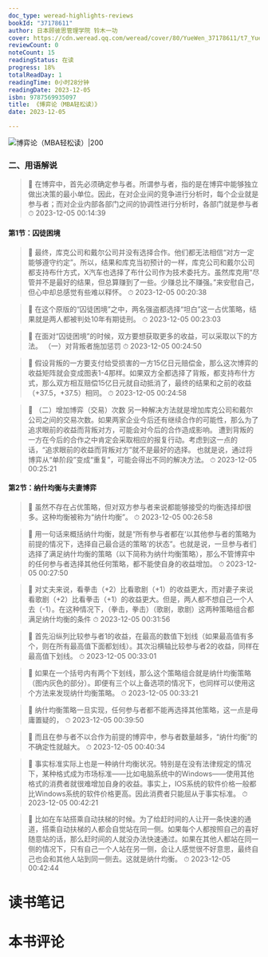 ```yaml
---
doc_type: weread-highlights-reviews
bookId: "37178611"
author: 日本顾彼思管理学院 铃木一功
cover: https://cdn.weread.qq.com/weread/cover/80/YueWen_37178611/t7_YueWen_37178611.jpg
reviewCount: 0
noteCount: 15
readingStatus: 在读
progress: 18%
totalReadDay: 1
readingTime: 0小时28分钟
readingDate: 2023-12-05
isbn: 9787569935097
title: 《博弈论（MBA轻松读）》
date: 2023-12-05

---
```


![ 博弈论（MBA轻松读）|200](https://cdn.weread.qq.com/weread/cover/80/YueWen_37178611/t7_YueWen_37178611.jpg)


### 二、用语解说

> 📌 在博弈中，首先必须确定参与者。所谓参与者，指的是在博弈中能够独立做出决策的最小单位。因此，在对企业间的竞争进行分析时，每个企业就是参与者；而对企业内部各部门之间的协调性进行分析时，各部门就是参与者 
> ⏱ 2023-12-05 00:14:39 

#### 第1节：囚徒困境

> 📌 最终，库克公司和戴尔公司并没有选择合作。他们都无法相信“对方一定能够遵守约定”。所以，结果和库克当初预计的一样，库克公司和戴尔公司都支持布什方式，X汽车也选择了布什公司作为技术委托方。虽然库克用“尽管并不是最好的结果，但总算赚到了一些。少赚总比不赚强。”来安慰自己，但心中却总感觉有些难以释怀。 
> ⏱ 2023-12-05 00:20:38 

> 📌 在这个原版的“囚徒困境”之中，两名强盗都选择“坦白”这一占优策略，结果就是两人都被判处10年有期徒刑。 
> ⏱ 2023-12-05 00:23:03 

> 📌 在面对“囚徒困境”的时候，双方要想获取更多的收益，可以采取以下的方法。
（一）对背叛者施加惩罚 
> ⏱ 2023-12-05 00:24:50 

> 📌 假设背叛的一方要支付给受损害的一方15亿日元赔偿金，那么这次博弈的收益矩阵就会变成图表1-4那样。如果双方全都选择了背叛，都支持布什方式，那么双方相互赔偿15亿日元就自动抵消了，最终的结果和之前的收益（+37.5，+37.5）相同。 
> ⏱ 2023-12-05 00:24:58 

> 📌 （二）增加博弈（交易）次数
另一种解决方法就是增加库克公司和戴尔公司之间的交易次数。如果两家企业今后还有继续合作的可能性，那么为了追求眼前的收益而背叛对方，可能会对今后的合作造成影响。
遭到背叛的一方在今后的合作之中肯定会采取相应的报复行动。考虑到这一点的话，“追求眼前的收益而背叛对方”就不是最好的选择。
也就是说，通过将博弈从“单阶段”变成“重复”，可能会得出不同的解决方法。 
> ⏱ 2023-12-05 00:25:21 

#### 第2节：纳什均衡与夫妻博弈

> 📌 虽然不存在占优策略，但对双方参与者来说都能够接受的均衡选择却很多。这种均衡被称为“纳什均衡”。 
> ⏱ 2023-12-05 00:26:58 

> 📌 用一句话来概括纳什均衡，就是“所有参与者都在‘以其他参与者的策略为前提的情况下，选择自己最合适的策略’的状态”。也就是说，一旦参与者们选择了满足纳什均衡的策略（以下简称为纳什均衡策略），那么不管博弈中的任何参与者选择其他任何策略，都不能使自身的收益增加。 
> ⏱ 2023-12-05 00:27:50 

> 📌 对丈夫来说，看拳击（+2）比看歌剧（+1）的收益更大，而对妻子来说看歌剧（+2）比看拳击（+1）的收益更大。但是，两人都不想自己一个人去（-1）。在这种情况下，（拳击，拳击）（歌剧，歌剧）这两种策略组合都满足纳什均衡的条件 
> ⏱ 2023-12-05 00:31:56 

> 📌 首先沿纵列比较参与者1的收益，在最高的数值下划线（如果最高值有多个，则在所有最高值下面都划线）。其次沿横轴比较参与者2的收益，同样在最高值下划线。 
> ⏱ 2023-12-05 00:33:01 

> 📌 如果在一个括号内有两个下划线，那么这个策略组合就是纳什均衡策略（图内灰色的部分）。即便有三个以上备选项的情况下，也同样可以使用这个方法来发现纳什均衡策略。 
> ⏱ 2023-12-05 00:33:21 

> 📌 纳什均衡策略一旦实现，任何参与者都不能再选择其他策略，这一点是毋庸置疑的， 
> ⏱ 2023-12-05 00:39:50 

> 📌 而且在参与者不以合作为前提的博弈中，参与者数量越多，“纳什均衡”的不确定性就越大。 
> ⏱ 2023-12-05 00:40:34 

> 📌 事实标准实际上也是一种纳什均衡状况。特别是在没有法律规定的情况下，某种格式成为市场标准——比如电脑系统中的Windows——使用其他格式的消费者就很难增加自身的收益。事实上，IOS系统的软件价格一般都比Windows系统的软件价格更高。因此消费者只能屈从于事实标准。 
> ⏱ 2023-12-05 00:42:21 

> 📌 比如在车站搭乘自动扶梯的时候。为了给赶时间的人让开一条快速的通道，搭乘自动扶梯的人都会自觉站在同一侧。如果每个人都按照自己的喜好随意站的话，那么赶时间的人就没办法快速通过。如果在其他人都站在同一侧的情况下，只有自己一个人站在另一侧，会让人感觉很不好意思，最终自己也会和其他人站到同一侧去。这就是纳什均衡。 
> ⏱ 2023-12-05 00:42:44 


# 读书笔记


# 本书评论
